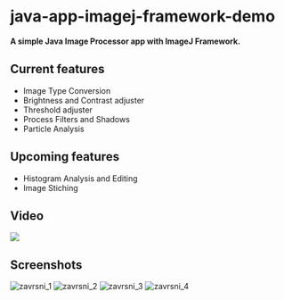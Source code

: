 # java-app-imagej-framework-demo
**A simple Java Image Processor app with ImageJ Framework.**

## Current features
- Image Type Conversion
- Brightness and Contrast adjuster
- Threshold adjuster
- Process Filters and Shadows
- Particle Analysis

## Upcoming features
- Histogram Analysis and Editing
- Image Stiching 

## Video
[![](http://img.youtube.com/vi/tybxupYwaK4/0.jpg)](http://www.youtube.com/watch?v=tybxupYwaK4 "Java Image Processor with ImageJ framework Test")

## Screenshots
![zavrsni_1](https://user-images.githubusercontent.com/37413161/60835359-2ef4ca80-a1c3-11e9-8c81-4013cefe890e.png)
![zavrsni_2](https://user-images.githubusercontent.com/37413161/60835425-551a6a80-a1c3-11e9-87cb-22c15e0d7122.png)
![zavrsni_3](https://user-images.githubusercontent.com/37413161/60835427-551a6a80-a1c3-11e9-924d-7426b1f79b45.png)
![zavrsni_4](https://user-images.githubusercontent.com/37413161/60835428-551a6a80-a1c3-11e9-93db-f609b7bc0fc8.png)

